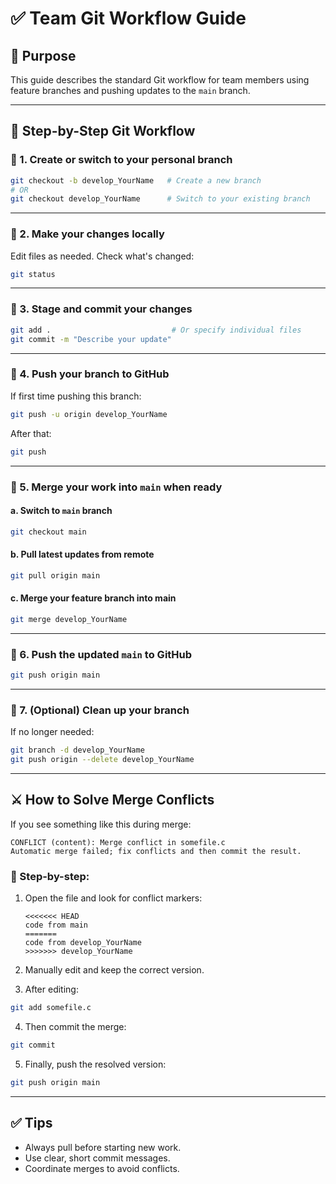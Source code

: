 
# ✅ Team Git Workflow Guide

## 📌 Purpose
This guide describes the standard Git workflow for team members using feature branches and pushing updates to the `main` branch.

---

## 🔁 Step-by-Step Git Workflow

### 🔹 1. Create or switch to your personal branch
```bash
git checkout -b develop_YourName   # Create a new branch
# OR
git checkout develop_YourName      # Switch to your existing branch
```

---

### 🔹 2. Make your changes locally
Edit files as needed. Check what's changed:
```bash
git status
```

---

### 🔹 3. Stage and commit your changes
```bash
git add .                           # Or specify individual files
git commit -m "Describe your update"
```

---

### 🔹 4. Push your branch to GitHub
If first time pushing this branch:
```bash
git push -u origin develop_YourName
```

After that:
```bash
git push
```

---

### 🔹 5. Merge your work into `main` when ready

#### a. Switch to `main` branch
```bash
git checkout main
```

#### b. Pull latest updates from remote
```bash
git pull origin main
```

#### c. Merge your feature branch into main
```bash
git merge develop_YourName
```

---

### 🔹 6. Push the updated `main` to GitHub
```bash
git push origin main
```

---

### 🔹 7. (Optional) Clean up your branch
If no longer needed:
```bash
git branch -d develop_YourName
git push origin --delete develop_YourName
```

---

## ⚔️ How to Solve Merge Conflicts

If you see something like this during merge:
```
CONFLICT (content): Merge conflict in somefile.c
Automatic merge failed; fix conflicts and then commit the result.
```

### 🧹 Step-by-step:

1. Open the file and look for conflict markers:
   ```
   <<<<<<< HEAD
   code from main
   =======
   code from develop_YourName
   >>>>>>> develop_YourName
   ```

2. Manually edit and keep the correct version.

3. After editing:
```bash
git add somefile.c
```

4. Then commit the merge:
```bash
git commit
```

5. Finally, push the resolved version:
```bash
git push origin main
```

---

## ✅ Tips
- Always pull before starting new work.
- Use clear, short commit messages.
- Coordinate merges to avoid conflicts.
